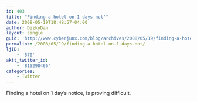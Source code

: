 ```yaml
---
id: 403
title: "Finding a hotel on 1 days not'"
date: 2008-05-19T18:48:57-04:00
author: DizkoDan
layout: single
guid: 'http://www.cyberjunx.com/blog/archives/2008/05/19/finding-a-hotel-on-1-days-not/'
permalink: /2008/05/19/finding-a-hotel-on-1-days-not/
ljID:
    - '570'
aktt_twitter_id:
    - '815298466'
categories:
    - Twitter
---
```


Finding a hotel on 1 day’s notice, is proving difficult.